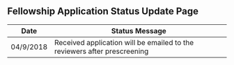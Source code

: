 ## Fellowship Application Status Update Page

|Date| Status Message |
|----| -------------- |
| 04/9/2018 | Received application will be emailed to the reviewers after prescreening|



